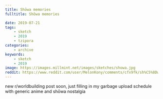 ```yaml
---
title: Shōwa memories
fulltitle: Shōwa memories

date: 2019-07-21
tags:
    - sketch
    - 2019
    - tzipora
categories:
    - archive
keywords:
    - sketch
    - 2019
image: https://images.millmint.net/images/sketches/showa.jpg
reddit: https://www.reddit.com/user/MelonKony/comments/cfx9fk/sh%C5%8Dwa_memories/
---
```


new r/worldbuilding post soon, just filling in my garbage upload schedule with generic anime and shōwa nostalgia
